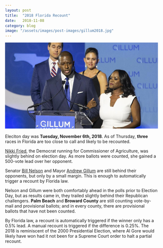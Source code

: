 ```yaml
---
layout: post
title:  "2018 Florida Recount"
date:   2018-11-08
category: blog
image: "/assets/images/post-images/gillum2018.jpg"
---
```


![Photo of Andrew Gillum](/assets/images/post-images/gillum2018.jpg)

Eleciton day was **Tuesday, November 6th, 2018**. As of Thursday, **three** races in Florida are too close to call and likely to be recounted.

<!-- more -->

[Nikki Fried](https://nikkifried.com/), the Democrat running for Commissioner of Agriculture, was slightly behind on election day. As more ballots were counted, she gained a 500-vote lead over her opponent.

Senator [Bill Nelson](https://www.nelsonforsenate.com/) and Mayor [Andrew Gillum](https://thanks.andrewgillum.com/) are still behind their opponents, but only by a small margin. This is enough to automatically trigger a recount by Florida law.

Nelson and Gillum were both comfortably ahead in the polls prior to Election Day, but as results came in, they trailed slightly behind their Republican challengers. **Palm Beach** and **Broward County** are still counting vote-by-mail and provisional ballots; and in every county, there are provisional ballots that have not been counted.

By Florida law, a recount is automatically triggered if the winner only has a 0.5% lead. A manual recount is triggered if the difference is 0.25%. The 2018 is reminiscent of the 2000 Presidential Election, where Al Gore would likely have won had it not been for a Supreme Court order to halt a partial recount.

